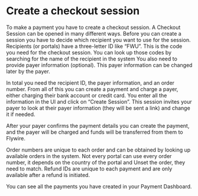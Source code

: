 # Create a checkout session

To make a payment you have to create a checkout session. A Checkout Session can be opened in many different ways. Before you can create a session you have to decide which recipient you want to use for the session. Recipients (or portals) have a three-letter ID like “FWU”. This is the code you need for the checkout session. You can look up those codes by searching for the name of the recipient in the system You also need to provide payer information (optional). This payer information can be changed later by the payer. 

In total you need the recipient ID, the payer information, and an order number. From all of this you can create a payment and charge a payer, either charging their bank account or credit card. You enter all the information in the UI and click on “Create Session”. This session invites your payer to look at their payer information (they will be sent a link) and change it if needed. 

After your payer confirms the payment details you can create the payment, and the payer will be charged and funds will be transferred from them to Flywire. 

Order numbers are unique to each order and can be obtained by looking up available orders in the system. Not every portal can use every order number, it depends on the country of the portal and Unset the order, they need to match. Refund IDs are unique to each payment and are only available after a refund is initiated. 

You can see all the payments you have created in your Payment Dashboard.